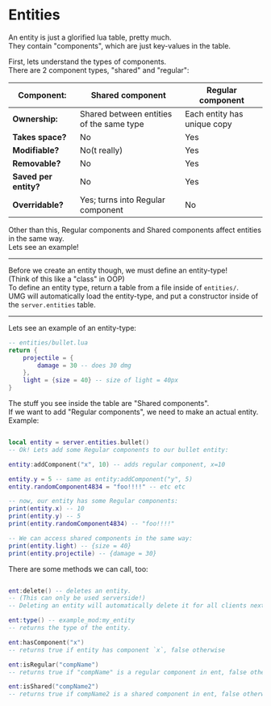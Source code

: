 

# Entities

An entity is just a glorified lua table, pretty much.<br/>
They contain "components", which are just key-values in the table.

First, lets understand the types of components.<br/>
There are 2 component types, "shared" and "regular":

| **Component:**   | Shared component | Regular component |
|------------------|------------------|-------------------|
| **Ownership:** | Shared between entities of the same type | Each entity has unique copy |
| **Takes space?** | No | Yes |
| **Modifiable?** | No(t really) | Yes |
| **Removable?** | No | Yes |
| **Saved per entity?** | No | Yes |
| **Overridable?** | Yes; turns into Regular component | No |

Other than this, Regular components and Shared components affect entities in the same way.<br/>
Lets see an example!

-----------

Before we create an entity though, we must define an entity-type!<br/>
(Think of this like a "class" in OOP)<br/>
To define an entity type, return a table from a file inside of `entities/`.<br/>
UMG will automatically load the entity-type, and put a constructor inside of the `server.entities` table.

-----------------

Lets see an example of an entity-type:
```lua
-- entities/bullet.lua
return {
    projectile = {
        damage = 30 -- does 30 dmg
    },
    light = {size = 40} -- size of light = 40px
}
```
The stuff you see inside the table are "Shared components".<br/>
If we want to add "Regular components", we need to make an actual entity.<br/>
Example:

```lua

local entity = server.entities.bullet()
-- Ok! Lets add some Regular components to our bullet entity:

entity:addComponent("x", 10) -- adds regular component, x=10

entity.y = 5 -- same as entity:addComponent("y", 5)
entity.randomComponent4834 = "foo!!!!" -- etc etc

-- now, our entity has some Regular components:
print(entity.x) -- 10
print(entity.y) -- 5
print(entity.randomComponent4834) -- "foo!!!!"

-- We can access shared components in the same way:
print(entity.light) -- {size = 40}    
print(entity.projectile) -- {damage = 30}

```

There are some methods we can call, too:
```lua

ent:delete() -- deletes an entity.
-- (This can only be used serverside!)
-- Deleting an entity will automatically delete it for all clients next tick.

ent:type() -- example_mod:my_entity
-- returns the type of the entity.

ent:hasComponent("x")
-- returns true if entity has component `x`, false otherwise

ent:isRegular("compName")
-- returns true if "compName" is a regular component in ent, false otherwise

ent:isShared("compName2") 
-- returns true if compName2 is a shared component in ent, false otherwise
```